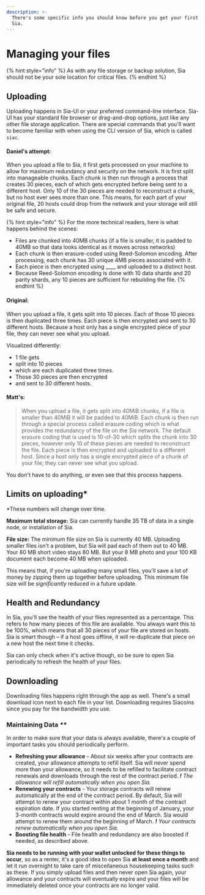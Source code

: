 ```yaml
---
description: >-
  There's some specific info you should know before you get your first file on
  Sia.
---
```


# Managing your files

{% hint style="info" %}
As with any file storage or backup solution, Sia should not be your sole location for critical files.
{% endhint %}

## Uploading

Uploading happens in Sia-UI or your preferred command-line interface. Sia-UI has your standard file browser or drag-and-drop options, just like any other file storage application. There are special commands that you'll want to become familiar with when using the CLI version of Sia, which is called `siac`.

#### Daniel's attempt:

When you upload a file to Sia, it first gets processed on your machine to allow for maximum redundancy and security on the network. It is first split into manageable chunks. Each chunk is then run through a process that creates 30 pieces, each of which gets encrypted before being sent to a different host. Only 10 of the 30 pieces are needed to reconstruct a chunk, but no host ever sees more than one. This means, for each part of your original file, 20 hosts could drop from the network and your storage will still be safe and secure.

{% hint style="info" %}
For the more technical readers, here is what happens behind the scenes:

* Files are chunked into 40MB chunks \(if a file is smaller, it is padded to 40MB so that data looks identical as it moves across networks\)
* Each chunk is then erasure-coded using Reed-Solomon encoding. After processing, each chunk has 30 unique 4MB pieces associated with it.
* Each piece is then encrypted using \_\_\_\_ and uploaded to a distinct host.
* Because Reed-Solomon encoding is done with 10 data shards and 20 parity shards, any 10 pieces are sufficient for rebuilding the file.
{% endhint %}

#### Original:

When you upload a file, it gets split into 10 pieces. Each of those 10 pieces is then duplicated three times. Each piece is then encrypted and sent to 30 different hosts. Because a host only has a single encrypted piece of your file, they can never see what you upload.

Visualized differently:

* 1 file gets
* split into 10 pieces
* which are each duplicated three times.
* Those 30 pieces are then encrypted
* and sent to 30 different hosts.

#### Matt's:

> When you upload a file, it gets split into 40MiB chunks, if a file is smaller than 40MiB it will be padded to 40MiB. Each chunk is then run through a special process called erasure coding which is what provides the redundancy of the file on the Sia network.  The default erasure coding that is used is 10-of-30 which splits the chunk into 30 pieces, however only 10 of these pieces are needed to reconstruct the file. Each piece is then encrypted and uploaded to a different host. Since a host only has a single encrypted piece of a chunk of your file, they can never see what you upload.

You don't have to do anything, or even see that this process happens.

## Limits on uploading\*

\*These numbers will change over time.

**Maximum total storage:** Sia can currently handle 35 TB of data in a single node, or installation of Sia.

**File size:** The minimum file size on Sia is currently 40 MB. Uploading smaller files isn't a problem, but Sia will pad each of them out to 40 MB. Your 80 MB short video stays 80 MB. But your 8 MB photo and your 100 KB document each become 40 MB when uploaded.

This means that, if you're uploading many small files, you'll save a lot of money by zipping them up together before uploading. This minimum file size will be _significantly_ reduced in a future update.

## Health and Redundancy

In Sia, you'll see the health of your files represented as a percentage. This refers to how many pieces of this file are available. You always want this to be 100%, which means that all 30 pieces of your file are stored on hosts. Sia is smart though – if a host goes offline, it will re-duplicate that piece on a new host the next time it checks.

Sia can only check when it's active though, so be sure to open Sia periodically to refresh the health of your files.

## Downloading

Downloading files happens right through the app as well. There's a small download icon next to each file in your list. Downloading requires Siacoins since you pay for the bandwidth you use.

### Maintaining Data _\*\*_

In order to make sure that your data is always available, there's a couple of important tasks you should periodically perform.

* **Refreshing your allowance** - About six weeks after your contracts are created, your allowance attempts to refill itself. Sia will never spend more than your allowance, so it needs to be refilled to facilitate contract renewals and downloads through the rest of the contract period. _**!** The allowance will refill automatically when you open Sia._
* **Renewing your contracts** - Your storage contracts will renew automatically at the end of the contract period. By default, Sia will attempt to renew your contract within about 1 month of the contract expiration date. If you started renting at the beginning of January, your 3-month contracts would expire around the end of March. Sia would attempt to renew them around the beginning of March. _**!** Your contracts renew automatically when you open Sia._
* **Boosting file health** - File health and redundancy are also boosted if needed, as described above. 

**Sia needs to be running with your wallet unlocked for these things to occur**, so as a renter, it's a good idea to open Sia **at least once a month** and let it run overnight to take care of miscellaneous housekeeping tasks such as these. If you simply upload files and then never open Sia again, your allowance and your contracts will eventually expire and your files will be immediately deleted once your contracts are no longer valid.

